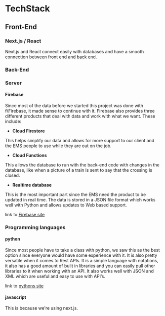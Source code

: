 # TechStack
## Front-End
### Next.js / React
Next.js and React connect easily with databases and have a smooth connection between front end and back end.

### Back-End

### Server
#### Firebase
Since most of the data before we started this project was done with f\Firebase, it made sense to continue with it. 
Firebase also provides three different products that deal with data and work with what we want. These include:
- **Cloud Firestore**

This helps simplify our data and allows for more support to our client and the EMS people to use while they are out on the job.
- **Cloud Functions**

This allows the database to run with the back-end code with changes in the database, like when a picture of a train is sent to say that the crossing is closed.
- **Realtime database**

This is the most important part since the EMS need the product to be updated in real time. The data is stored in a JSON file format which works well with Python and allows updates to Web based support. 

link to [Firebase site](https://firebase.google.com/)
### Programming languages

#### python
Since most people have to take a class with python, we saw this as the best option since everyone would have some experience with it. It is also pretty versatile when it comes to Rest APIs. It is a simple language with notations, it also has a good amount of built in libraries and you can easily pull other libraries to it when working with an API. It also works well with JSON and XML which are useful and easy to use with API’s.

link to [pythons site](https://www.python.org/)

#### javascript
This is because we're using next.js.

